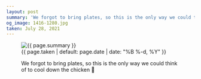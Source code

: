 ```yaml
---
layout: post
summary: 'We forgot to bring plates, so this is the only way we could think of to cool down the chicken 🍗'
og_image: 1416-1280.jpg
taken: July 28, 2021
---
```


<figure class="post">
<img alt="{{ page.summary }}" sizes="(min-width: 700px) 50vw, calc(100vw - 2rem)" src="{{ site.assets_url }}/1416-640.jpg" srcset="{{ site.assets_url }}/1416-320.jpg 320w, {{ site.assets_url }}/1416-640.jpg 640w, {{ site.assets_url }}/1416-960.jpg 960w, {{ site.assets_url }}/1416-1280.jpg 1280w"/>
<figcaption>
<time>{{ page.taken | default: page.date | date: "%B %-d, %Y" }}</time>
<p>We forgot to bring plates, so this is the only way we could think of to cool down the chicken 🍗</p>
</figcaption>
</figure>
